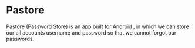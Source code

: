# Pastore
Pastore (Password Store) is an app built for Android , in which we can store our all accounts username and password so that we cannot forgot our passwords.
